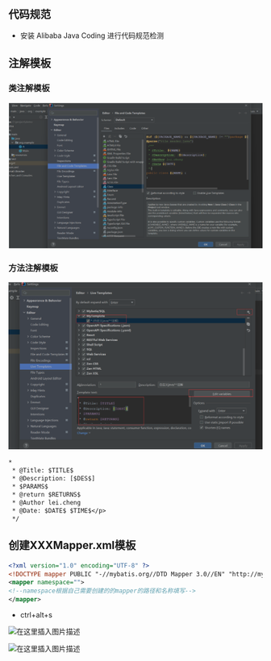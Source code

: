 ## 代码规范

- 安装 Alibaba Java Coding 进行代码规范检测

## 注解模板

### 类注解模板

![image-20221207085553424](../pic/image-20221207085553424.png)

### 方法注解模板

![image-20221207085610308](../pic/image-20221207085610308.png)

```text
*
 * @Title: $TITLE$
 * @Description: [$DES$]
 * $PARAMS$
 * @return $RETURNS$
 * @Author lei.cheng
 * @Date: $DATE$ $TIME$</p> 
 */
```

## 创建XXXMapper.xml模板

```xml
<?xml version="1.0" encoding="UTF-8" ?>
<!DOCTYPE mapper PUBLIC "-//mybatis.org//DTD Mapper 3.0//EN" "http://mybatis.org/dtd/mybatis-3-mapper.dtd" >
<mapper namespace="">
<!--namespace根据自己需要创建的的mapper的路径和名称填写-->
</mapper>
```

- ctrl+alt+s

![在这里插入图片描述](https://img-blog.csdnimg.cn/990dcd749a5b4b44b616935d19a7fa0e.png#pic_center)

![在这里插入图片描述](https://img-blog.csdnimg.cn/f6a5ae1241c7406dab7786620d9891d2.png#pic_center)